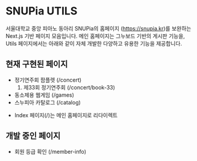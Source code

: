 
# SNUPia UTILS

서울대학교 중앙 피아노 동아리 SNUPia의 홈페이지 (https://snupia.kr)를 보완하는 Next.js 기반 페이지 모음입니다. 메인 홈페이지는 그누보드 기반의 게시판 기능을, Utils 페이지에서는 아래와 같이 자체 개발한 다양하고 유용한 기능을 제공합니다.

## 현재 구현된 페이지

- 정기연주회 팜플렛 (/concert)
	1. 제33회 정기연주회 (/concert/book-33)
- 동소제용 웹게임 (/games)
- 스누피아 카탈로그 (/catalog)

* Index 페이지(/)는  메인 홈페이지로 리다이렉트

## 개발 중인 페이지
- 회원 등급 확인 (/member-info)
